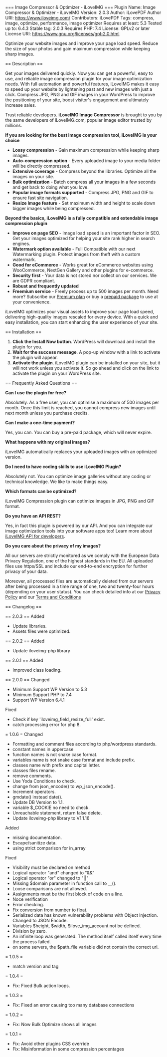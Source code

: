 === Image Compressor & Optimizer - iLoveIMG ===
Plugin Name: Image Compressor & Optimizer - iLoveIMG
Version: 2.0.3
Author: iLovePDF
Author URI: https://www.iloveimg.com/
Contributors: iLovePDF
Tags: compress, image, optimize, performance, image optimizer
Requires at least: 5.3
Tested up to: 6.4.3
Stable tag: 2.0.3
Requires PHP: 7.4
License: GPLv2 or later
License URI: https://www.gnu.org/licenses/gpl-2.0.html

Optimize your website images and improve your page load speed. Reduce the size of your photos and gain maximum compression while keeping sharp images.

== Description ==

Get your images delivered quickly. Now you can get a powerful, easy to use, and reliable image compression plugin for your image optimization needs. With full automation and powerful features, iLoveIMG makes it easy to speed up your website by lightening past and new images with just a click. Compress JPG, PNG and GIF images in your WordPress to improve the positioning of your site, boost visitor's engagement and ultimately increase sales. 

Trust reliable developers. **iLoveIMG Image Compressor** is brought to you by the same developers of iLoveIMG.com, popular image editor trusted by millions.

**If you are looking for the best image compression tool, iLoveIMG is your choice**

-   **Lossy compression** - Gain maximum compression while keeping sharp images.
-   **Auto-compression option** - Every uploaded image to your media folder will be directly compressed.
-   **Extensive coverage** -  Compress beyond the libraries. Optimize all the images on your site.
-   **Bulk optimization**  - Batch compress all your images in a few seconds and get back to doing what you love.
-   **Popular image formats supported** - Compress JPG, PNG and GIF to ensure fast site navigation.
-   **Resize Image feature** - Set maximum width and height to scale down bigger images while being compressed.

**Beyond the basics, iLoveIMG is a fully compatible and extendable image compression plugin**

-   **Improve on page SEO** - Image load speed is an important factor in SEO. Get your images optimized for helping your site rank higher in search engines.
-   **Watermark option available** - Full Compatible with our next Watermarking plugin. Protect images from theft with a custom watermark.
-   **Good for eCommerce** - Works great for eCommerce websites using WooCommerce, NextGen Gallery and other plugins for e-commerce.
-   **Security first** -  Your data is not stored nor collect on our services. We are GDPR compliant.
-   **Robust and frequently updated**
-   **Freemium service** - Freely process up to 500 images per month. Need more? Subscribe our [Premium plan](https://developer.iloveimg.com/pricing) or buy a [prepaid package](https://developer.iloveimg.com/pricing) to use at your convenience.

iLoveIMG optimizes your visual assets to improve your page load speed, delivering high-quality images rescaled for every device. With a quick and easy installation, you can start enhancing the user experience of your site.

== Installation ==

1. **Click the Install Now button**. WordPress will download and install the plugin for you.
2. **Wait for the success message**. A pop-up window with a link to activate the plugin will appear.
3. **Activate the plugin**. iLoveIMG plugin can be installed on your site, but it will not work unless you activate it. So go ahead and click on the link  to activate the plugin on your WordPress site.

== Frequently Asked Questions ==

**Can I use the plugin for free?**

Absolutely. As a free user, you can optimise a maximum of 500 images per month. Once this limit is reached, you cannot compress new images until next month unless you purchase credits. 

**Can I make a one-time payment?**

Yes, you can. You can buy a pre-paid package, which will never expire.

**What happens with my original images?**

iLoveIMG automatically replaces your uploaded images with an optimized version.

**Do I need to have coding skills to use iLoveIMG Plugin?**

Absolutely not. You can optimize image galleries without any coding or technical knowledge. We like to make things easy.

**Which formats can be optimized?**

iLoveIMG Compression plugin can optimize images in JPG, PNG and GIF format.

**Do you have an API REST?**

Yes, in fact this plugin is powered by our API. And you can integrate our image optimization tools into your software apps too! Learn more about [iLoveIMG API for developers](https://developer.iloveimg.com).

**Do you care about the privacy of my images?**

All our servers are strictly monitored as we comply with the European Data Privacy Regulation, one of the highest standards in the EU.  All uploaded files use https/SSL and include our end-to-end encryption for further privacy of your data. 

Moreover, all processed files are automatically deleted from our servers after being processed in a time range of one, two and twenty-four hours (depending on your user status). You can check detailed info at our [Privacy Policy](https://www.iloveimg.com/help/privacy) and our [Terms and Conditions](https://www.iloveimg.com/help/terms)


== Changelog ==

== 2.0.3 ==
Added
* Update libraries.
* Assets files were optimized.

== 2.0.2 ==
Added
* Update iloveimg-php library

== 2.0.1 ==
Added
* Improved class loading.

== 2.0.0 ==
Changed
* Minimum Support WP Version to 5.3
* Minimum Support PHP to 7.4
* Support WP Version 6.4.1

Fixed
* Check if key 'iloveimg_field_resize_full' exist.
* catch processing error for php 8.

= 1.0.6 =
Changed
* Formatting and comment files according to php/wordpress standards.
* constant names in uppercase
* function names is not snake case format.
* variables name is not snake case format and include prefix.
* classes name with prefix and capital letter.
* classes files rename.
* remove comments.
* Use Yoda Conditions to check.
* change from json_encode() to wp_json_encode().
* Increment operators.
* gmdate() instead date().
* Update DB Version to 1.1.
* variable $_COOKIE no need to check.
* Unreachable statement, return false delete.
* Update iloveimg-php library to V1.1.16

Added
* missing documentation.
* Escape/sanitize data.
* using strict comparison for in_array

Fixed
* Visibility must be declared on method
* Logical operator "and" changed to "&&"
* Logical operator "or" changed to "||"
* Missing $domain parameter in function call to __().
* Loose comparisons are not allowed.
* Assignments must be the first block of code on a line.
* Noce verification
* Error checking.
* Fix conversion from number to float.
* Serialized data has known vulnerability problems with Object Injection. Changed to JSON Encode.
* Variables $height, $width, $ilove_img_account not be defined.
* Division by zero.
* An infinite loop was generated. The method itself called itself every time the process failed.
* on some servers, the $path_file variable did not contain the correct url.

= 1.0.5 =
* match version and tag

= 1.0.4 =

- Fix: Fixed Bulk action loops.

= 1.0.3 =

- Fix: Fixed an error causing too many database connections

= 1.0.2 =

- Fix: Now Bulk Optimize shows all images

= 1.0.1 =

- Fix: Avoid other plugins CSS override
- Fix: Misinformation in some compression percentages
